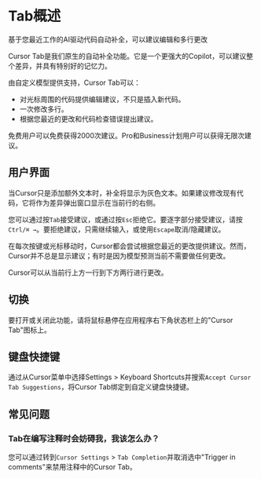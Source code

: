 # Tab概述

基于您最近工作的AI驱动代码自动补全，可以建议编辑和多行更改

Cursor Tab是我们原生的自动补全功能。它是一个更强大的Copilot，可以建议整个差异，并具有特别好的记忆力。

由自定义模型提供支持，Cursor Tab可以：

* 对光标周围的代码提供编辑建议，不只是插入新代码。
* 一次修改多行。
* 根据您最近的更改和代码检查错误提出建议。

免费用户可以免费获得2000次建议。Pro和Business计划用户可以获得无限次建议。

## 用户界面

当Cursor只是添加额外文本时，补全将显示为灰色文本。如果建议修改现有代码，它将作为差异弹出窗口显示在当前行的右侧。

您可以通过按`Tab`接受建议，或通过按`Esc`拒绝它。要逐字部分接受建议，请按`Ctrl/⌘ →`。要拒绝建议，只需继续输入，或使用`Escape`取消/隐藏建议。

在每次按键或光标移动时，Cursor都会尝试根据您最近的更改提供建议。然而，Cursor并不总是显示建议；有时是因为模型预测当前不需要做任何更改。

Cursor可以从当前行上方一行到下方两行进行更改。

## 切换

要打开或关闭此功能，请将鼠标悬停在应用程序右下角状态栏上的"Cursor Tab"图标上。

## 键盘快捷键

通过从Cursor菜单中选择Settings > Keyboard Shortcuts并搜索`Accept Cursor Tab Suggestions`，将Cursor Tab绑定到自定义键盘快捷键。

## 常见问题

### Tab在编写注释时会妨碍我，我该怎么办？

您可以通过转到`Cursor Settings` > `Tab Completion`并取消选中"Trigger in comments"来禁用注释中的Cursor Tab。 
